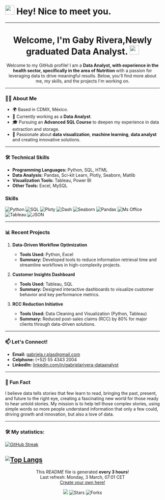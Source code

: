 <h1><img src="https://emojis.slackmojis.com/emojis/images/1531849430/4246/blob-sunglasses.gif?1531849430" width="30"/> Hey! Nice to meet you.</h1>


---

<h1 align="center">
  Welcome, I'm Gaby Rivera,Newly graduated Data Analyst. 
  <img decoding="async" src="https://media.giphy.com/media/hvRJCLFzcasrR4ia7z/giphy.gif" width="30px"/>
</h1>

<p align="center">
  Welcome to my GitHub profile! I am a <strong>Data Analyst, with experience in the health sector, specifically in the area of ​​Nutrition </strong> with a passion for leveraging data to drive meaningful results. Below, you'll find more about me, my skills, and the projects I'm working on.
</p>

---

### 👨‍💻 About Me
- 🌍 Based in CDMX, México.
- 💼 Currently working as a **Data Analyst**.
- 🎓 Pursuing an **Advanced SQL Course** to deepen my experience in data extraction and storage.
- 🌟 Passionate about **data visualization**, **machine learning**, **data analyst** and creating innovative solutions.

---

### 🛠️ Technical Skills
- **Programming Languages:** Python, SQL, HTML
- **Data Analysis:** Pandas, Sci-kit Learn, Plotly, Seaborn, Matlib
- **Visualization Tools:** Tableau, Power BI
- **Other Tools:** Excel, MySQL

<h3>Skills</h3>
<p>
  <img alt="Python" src="https://img.shields.io/badge/-Python-45b8d8?style=flat-square&logo=react&logoColor=white" />
  <img alt="SQL" src="https://img.shields.io/badge/-SQL-8DD6F9?style=flat-square&logo=webpack&logoColor=white" /> 
  <img alt="Ploty" src="https://img.shields.io/badge/-Ploty-764ABC?style=flat-square&logo=docker&logoColor=white" />
  <img alt="Dash" src="https://img.shields.io/badge/-Dash-2088FF?style=flat-square&logo=github-actions&logoColor=white" />
  <img alt="Seaborn" src="https://img.shields.io/badge/-Seaborn-=E10098?style=flat-square&logo=google-cloud&logoColor=white" />
  <img alt="Pandas" src="https://img.shields.io/badge/-Pandas-764ABC?style=flat-square&logo=typescript&logoColor=white" />
  <img alt="Ms Office" src="https://img.shields.io/badge/-Microsoft_Office-5849BE?style=flat-square&logo=insomnia&logoColor=white" />
  <img alt="Tableau" src="https://img.shields.io/badge/-Tableau-311C87?style=flat-square&logo=apollo-graphql&logoColor=white" />
  <img alt="JSON" src="https://img.shields.io/badge/-JSON-430098?style=flat-square&logo=heroku&logoColor=white" />
</p>

---

### 📊 Recent Projects
1. **Data-Driven Workflow Optimization**  
   - **Tools Used:** Python, Excel  
   - **Summary:** Developed tools to reduce information retrieval time and streamline workflows in high-complexity projects.
   
2. **Customer Insights Dashboard**  
   - **Tools Used:** Tableau, SQL  
   - **Summary:** Designed interactive dashboards to visualize customer behavior and key performance metrics.

3. **RCC Reduction Initiative**  
   - **Tools Used:** Data Cleaning and Visualization (Python, Tableau)  
   - **Summary:** Reduced post-sales claims (RCC) by 80% for major clients through data-driven solutions.

---

### 📫 Let's Connect!
- **Email:** gabriela.r.plas@gmail.com
- **Celphone:** (+52) 55 4343 2004
- **LinkedIn:** [linkedin.com/in/gabrielarivera-dataanalyst]([https://www.linkedin.com/in/gabrielarivera-dataanalyst/])

---

### 🚀 Fun Fact
I believe data tells stories that few learn to read, bringing the past, present, and future to the right eye, creating a fascinating new world for those ready to hear untold stories. My mission is to help tell those complex stories, using simple words so more people understand information that only a few could, driving growth and innovation, but also a love of data.

---

### :hammer_and_wrench: My statistics:

[![GitHub Streak](http://github-readme-streak-stats.herokuapp.com?user=noelianav91&theme=dark&background=000000)](https://git.io/streak-stats)

[![Top Langs](https://github-readme-stats.vercel.app/api/top-langs/?username=noelianav91&layout=compact&theme=vision-friendly-dark)](https://github.com/anuraghazra/github-readme-stats)
------------
<p align="center">This <i>README</i> file is generated <b>every 3 hours</b>!</br>Last refresh: Monday, 3 March, 07:01 CET<br /><a href="https://medium.com/@th.guibert/how-to-create-a-self-updating-readme-md-for-your-github-profile-f8b05744ca91">Create your own here!</a></p>
<p align="center"><img src="https://github.com/thmsgbrt/thmsgbrt/workflows/README%20build/badge.svg" /> <img alt="Stars" src="https://img.shields.io/github/stars/thmsgbrt/thmsgbrt?style=flat-square&labelColor=343b41"/> <img alt="Forks" src="https://img.shields.io/github/forks/thmsgbrt/thmsgbrt?style=flat-square&labelColor=343b41"/></p>
